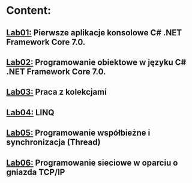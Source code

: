 # Content:
## [Lab01:](https://github.com/Gabi363/CSharp_course/tree/main/lab1) Pierwsze aplikacje konsolowe C# .NET Framework Core 7.0.
## [Lab02:](https://github.com/Gabi363/CSharp_course/tree/main/lab2-bank_app) Programowanie obiektowe w języku C# .NET Framework Core 7.0.
## [Lab03:](https://github.com/Gabi363/CSharp_course/tree/main/lab3) Praca z kolekcjami
## [Lab04:](https://github.com/Gabi363/CSharp_course/tree/main/lab4) LINQ
## [Lab05:](https://github.com/Gabi363/CSharp_course/tree/main/lab5) Programowanie współbieżne i synchronizacja (Thread)
## [Lab06:](https://github.com/Gabi363/CSharp_course/tree/main/lab6) Programowanie sieciowe w oparciu o gniazda TCP/IP
